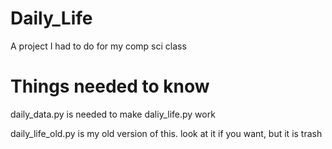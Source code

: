 # Daily_Life
A project I had to do for my comp sci class

# Things needed to know
daily_data.py is needed to make daliy_life.py work

daily_life_old.py is my old version of this. look at it if you want, but it is trash
